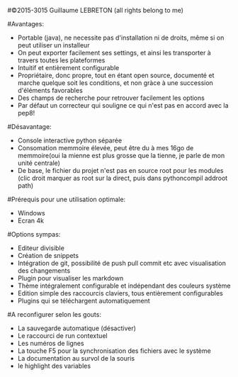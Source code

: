 #©2015-3015 Guillaume LEBRETON (all rights belong to me)

#Avantages:
- Portable (java), ne necessite pas d'installation ni de droits, même si on peut utiliser un installeur
- On peut exporter facilement ses settings, et ainsi les transporter à travers toutes les plateformes
- Intuitif et entièrement configurable
- Propriétaire, donc propre, tout en étant open source, documenté et marche quelque soit les conditions, et non gràce
 à une succession d'éléments favorables
- Des champs de recherche pour retrouver facilement les options
- Par défaut un correcteur qui souligne ce qui n'est pas en accord avec la pep8!

#Désavantage:
- Console interactive python séparée
- Consomation memmoire élevée, peut être du à mes 16go de memmoire(oui la mienne est plus grosse que la tienne, je parle
de mon unité centrale)
- De base, le fichier du projet n'est pas en source root pour les modules
(clic droit marquer as root sur la direct, puis dans pythoncompil addroot path)

#Prérequis pour une utilisation optimale:
- Windows
- Ecran 4k


#Options sympas:
- Editeur divisible
- Création de snippets
- Intégration de git, possibilité de push pull commit etc avec visualisation des changements
- Plugin pour visualiser les markdown
- Thème intégralement configurable et indépendant des couleurs système
- Edition simple des raccourcis claviers, tous entièrement configurables
- Plugins qui se téléchargent automatiquement

#A reconfigurer selon les gouts:
- La sauvegarde automatique (désactiver)
- Le raccourci de run contextuel
- Les numéros de lignes
- La touche F5 pour la synchronisation des fichiers avec le système
- La documentation au survol de la souris
- le highlight des variables